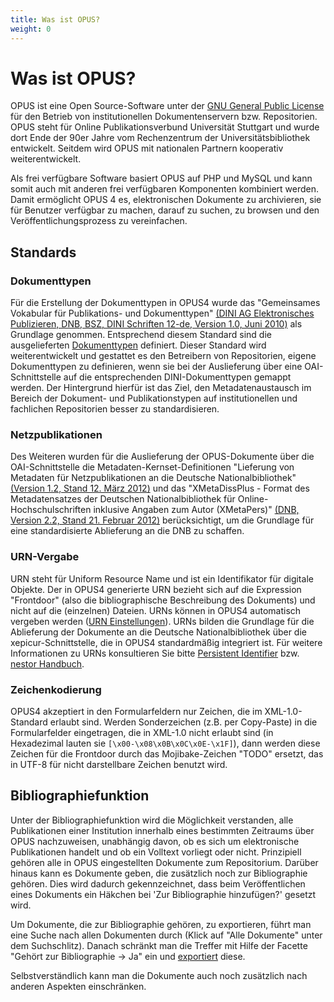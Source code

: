 ```yaml
---
title: Was ist OPUS?
weight: 0
---
```


# Was ist OPUS?

OPUS ist eine Open Source-Software unter der [GNU General Public License][GNUGPL] für den Betrieb von institutionellen
Dokumentenservern bzw. Repositorien. OPUS steht für Online Publikationsverbund Universität Stuttgart und wurde dort
Ende der 90er Jahre vom Rechenzentrum der Universitätsbibliothek entwickelt. Seitdem wird OPUS mit nationalen Partnern
kooperativ weiterentwickelt.

Als frei verfügbare Software basiert OPUS auf PHP und MySQL und kann somit auch mit anderen frei verfügbaren Komponenten
kombiniert werden. Damit ermöglicht OPUS 4 es, elektronischen Dokumente zu archivieren, sie für Benutzer verfügbar zu
machen, darauf zu suchen, zu browsen und den Veröffentlichungsprozess zu vereinfachen.

## Standards

### Dokumenttypen

Für die Erstellung der Dokumenttypen in OPUS4 wurde das "Gemeinsames Vokabular für Publikations- und Dokumenttypen"
[(DINI AG Elektronisches Publizieren, DNB, BSZ, DINI Schriften 12-de, Version 1.0, Juni 2010)][DINI] als Grundlage
genommen. Entsprechend diesem Standard sind die
ausgelieferten [Dokumenttypen][DOCTYPES] definiert. Dieser Standard wird weiterentwickelt und gestattet es den
Betreibern von Repositorien, eigene Dokumenttypen zu definieren, wenn sie bei der Auslieferung über eine
OAI-Schnittstelle auf die entsprechenden DINI-Dokumenttypen gemappt werden. Der Hintergrund hierfür ist das Ziel,
den Metadatenaustausch im Bereich der Dokument- und Publikationstypen auf institutionellen und fachlichen Repositorien
besser zu standardisieren.

### Netzpublikationen

Des Weiteren wurden für die Auslieferung der OPUS-Dokumente über die OAI-Schnittstelle die
Metadaten-Kernset-Definitionen "Lieferung von Metadaten für Netzpublikationen an die Deutsche Nationalbibliothek"
[(Version 1.2, Stand 12. März 2012)][DNBMDKERN] und das
"XMetaDissPlus - Format des Metadatensatzes der Deutschen Nationalbibliothek für Online-Hochschulschriften inklusive
Angaben zum Autor (XMetaPers)" [(DNB, Version 2.2, Stand 21. Februar 2012)][XMETADISSPLUS]
berücksichtigt, um die Grundlage für eine standardisierte Ablieferung an die DNB zu schaffen.

### URN-Vergabe

URN steht für Uniform Resource Name und ist ein Identifikator für digitale Objekte. Der in OPUS4 generierte URN bezieht
sich auf die Expression "Frontdoor" (also die bibliographische Beschreibung des Dokuments) und nicht auf die (einzelnen)
Dateien. URNs können in OPUS4 automatisch vergeben werden ([URN Einstellungen](config/urn.html)). URNs bilden die
Grundlage für die
Ablieferung der Dokumente an die Deutsche Nationalbibliothek über die xepicur-Schnittstelle, die in OPUS4 standardmäßig
integriert ist. Für weitere Informationen zu URNs konsultieren Sie bitte
[Persistent Identifier][PERSISTENTID]
bzw. [nestor Handbuch][NESTOR].

### Zeichenkodierung

OPUS4 akzeptiert in den Formularfeldern nur Zeichen, die im XML-1.0-Standard erlaubt sind. Werden Sonderzeichen
(z.B. per Copy-Paste) in die Formularfelder eingetragen, die in XML-1.0 nicht erlaubt sind (in Hexadezimal lauten sie
`[\x00-\x08\x0B\x0C\x0E-\x1F]`), dann werden diese
Zeichen für die Frontdoor durch das Mojibake-Zeichen "TODO" ersetzt, das in UTF-8 für nicht darstellbare Zeichen
benutzt wird.

## Bibliographiefunktion

Unter der Bibliographiefunktion wird die Möglichkeit verstanden, alle Publikationen einer Institution innerhalb eines
bestimmten Zeitraums über OPUS nachzuweisen, unabhängig davon, ob es sich um elektronische Publikationen handelt und ob
ein Volltext vorliegt oder nicht. Prinzipiell gehören alle in OPUS eingestellten Dokumente zum Repositorium. Darüber
hinaus kann es Dokumente geben, die zusätzlich noch zur Bibliographie gehören. Dies wird dadurch gekennzeichnet, dass
beim Veröffentlichen eines Dokuments ein Häkchen bei 'Zur Bibliographie hinzufügen?' gesetzt wird.

Um Dokumente, die zur Bibliographie gehören, zu exportieren, führt man eine Suche nach allen Dokumenten durch (Klick
auf "Alle Dokumente" unter dem Suchschlitz). Danach schränkt man die Treffer mit Hilfe der Facette "Gehört zur
Bibliographie -> Ja" ein und [exportiert][EXPORT] diese.

<p class="info">
Selbstverständlich kann man die Dokumente auch noch zusätzlich nach anderen Aspekten einschränken.
</p>

[GNUGPL]: http://www.gnu.org/copyleft/gpl.html
[DINI]: http://nbn-resolving.de/urn:nbn:de:kobv:11-100109998
[DNBMDKERN]: http://d-nb.info/1020730110/34
[XMETADISSPLUS]: http://d-nb.info/1020009535/34
[PERSISTENTID]: http://www.persistent-identifier.de/?link=3352
[NESTOR]: http://nestor.sub.uni-goettingen.de/handbuch/artikel/nestor_handbuch_artikel_336.pdf
[DOCTYPES]: documenttypes/index.html
[EXPORT]: features/export.html
